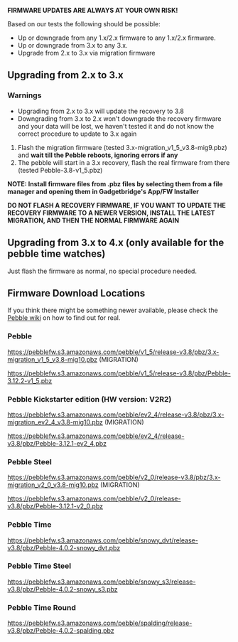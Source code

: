 **FIRMWARE UPDATES ARE ALWAYS AT YOUR OWN RISK!**

Based on our tests the following should be possible:

* Up or downgrade from any 1.x/2.x firmware to any 1.x/2.x firmware.
* Up or downgrade from 3.x to any 3.x.
* Upgrade from 2.x to 3.x via migration firmware

## Upgrading from 2.x to 3.x

### Warnings
* Upgrading from 2.x to 3.x will update the recovery to 3.8
* Downgrading from 3.x to 2.x won't downgrade the recovery firmware and your data will be lost, we haven't tested it and do not know the correct procedure to update to 3.x again

1. Flash the migration firmware (tested 3.x-migration_v1_5_v3.8-mig9.pbz) and **wait till the Pebble reboots, ignoring errors if any** 
2. The pebble will start in a 3.x recovery, flash the real firmware from there (tested Pebble-3.8-v1_5.pbz)

**NOTE: Install firmware files from .pbz files by selecting them from a file manager and opening them in Gadgetbridge's App/FW Installer**

**DO NOT FLASH A RECOVERY FIRMWARE, IF YOU WANT TO UPDATE THE RECOVERY FIRMWARE TO A NEWER VERSION, INSTALL THE LATEST MIGRATION, AND THEN THE NORMAL FIRMWARE AGAIN**

## Upgrading from 3.x to 4.x (only available for the pebble time watches)

Just flash the firmware as normal, no special procedure needed.

## Firmware Download Locations
If you think there might be something newer available, please check the [Pebble wiki](http://www.pebbledev.org/wiki/Firmware_Updates/) on how to find out for real.

### Pebble
https://pebblefw.s3.amazonaws.com/pebble/v1_5/release-v3.8/pbz/3.x-migration_v1_5_v3.8-mig10.pbz (MIGRATION)

https://pebblefw.s3.amazonaws.com/pebble/v1_5/release-v3.8/pbz/Pebble-3.12.2-v1_5.pbz

### Pebble Kickstarter edition (HW version: V2R2)
https://pebblefw.s3.amazonaws.com/pebble/ev2_4/release-v3.8/pbz/3.x-migration_ev2_4_v3.8-mig10.pbz (MIGRATION)

https://pebblefw.s3.amazonaws.com/pebble/ev2_4/release-v3.8/pbz/Pebble-3.12.1-ev2_4.pbz

### Pebble Steel
https://pebblefw.s3.amazonaws.com/pebble/v2_0/release-v3.8/pbz/3.x-migration_v2_0_v3.8-mig10.pbz (MIGRATION)

https://pebblefw.s3.amazonaws.com/pebble/v2_0/release-v3.8/pbz/Pebble-3.12.1-v2_0.pbz

### Pebble Time
https://pebblefw.s3.amazonaws.com/pebble/snowy_dvt/release-v3.8/pbz/Pebble-4.0.2-snowy_dvt.pbz

### Pebble Time Steel
https://pebblefw.s3.amazonaws.com/pebble/snowy_s3/release-v3.8/pbz/Pebble-4.0.2-snowy_s3.pbz

### Pebble Time Round
https://pebblefw.s3.amazonaws.com/pebble/spalding/release-v3.8/pbz/Pebble-4.0.2-spalding.pbz
